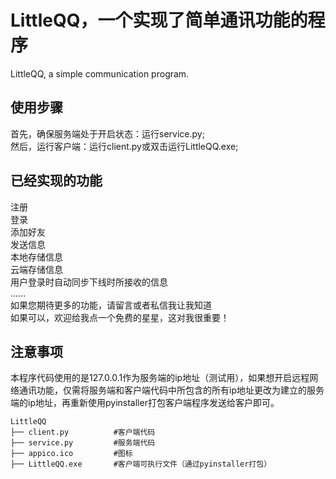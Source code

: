 # LittleQQ，一个实现了简单通讯功能的程序
LittleQQ, a simple communication program.



## 使用步骤
首先，确保服务端处于开启状态：运行service.py;\
然后，运行客户端：运行client.py或双击运行LittleQQ.exe;

## 已经实现的功能
注册\
登录\
添加好友\
发送信息\
本地存储信息\
云端存储信息\
用户登录时自动同步下线时所接收的信息\
......\
如果您期待更多的功能，请留言或者私信我让我知道\
如果可以，欢迎给我点一个免费的星星，这对我很重要！
## 注意事项
本程序代码使用的是127.0.0.1作为服务端的ip地址（测试用），如果想开启远程网络通讯功能，仅需将服务端和客户端代码中所包含的所有ip地址更改为建立的服务端的ip地址，再重新使用pyinstaller打包客户端程序发送给客户即可。
```
LittleQQ
├── client.py          #客户端代码
├── service.py         #服务端代码
├── appico.ico         #图标
├── LittleQQ.exe       #客户端可执行文件（通过pyinstaller打包）
